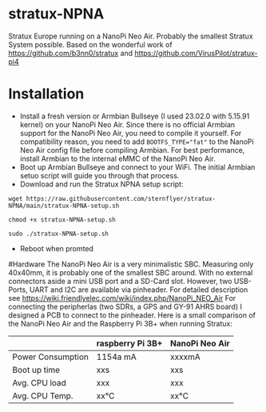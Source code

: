 # stratux-NPNA
Stratux Europe running on a NanoPi Neo Air. Probably the smallest Stratux System possible. 
Based on the wonderful work of https://github.com/b3nn0/stratux and https://github.com/VirusPilot/stratux-pi4

# Installation
- Install a fresh version or Armbian Bullseye (I used 23.02.0 with 5.15.91 kernel) on your NanoPi Neo Air. Since there is no official Armbian support for the NanoPi Neo Air, you need to compile it yourself. For compatibility reason, you need to add ```BOOTFS_TYPE="fat"``` to the NanoPi Neo Air config file before compiling Armbian.
For best performance, install Armbian to the internal eMMC of the NanoPi Neo Air.
- Boot up Armbian Bullseye and connect to your WiFi. The initial Armbian setuo script will guide you through that process.
- Download and run the Stratux NPNA setup script:

```wget https://raw.githubusercontent.com/sternflyer/stratux-NPNA/main/stratux-NPNA-setup.sh```

```chmod +x stratux-NPNA-setup.sh```

```sudo ./stratux-NPNA-setup.sh```

- Reboot when promted 

#Hardware
The NanoPi Neo Air is a very minimalistic SBC. Measuring only 40x40mm, it is probably one of the smallest SBC around. With no external connectors aside a mini USB port and a SD-Card slot. 
However, two USB-Ports, UART and I2C are available via pinheader. For detailed description see https://wiki.friendlyelec.com/wiki/index.php/NanoPi_NEO_Air
For connecting the peripherlas (two SDRs, a GPS and GY-91 AHRS board) I designed a PCB to connect to the pinheader.
Here is a small comparison of the NanoPi Neo Air and the Raspberry Pi 3B+ when running Stratux:

|     | raspberry Pi 3B+ | NanoPi Neo Air |
|-----|---------|----------------|
Power Consumption | 1154a mA | xxxxmA|
Boot up time | xxs | xxs |
Avg. CPU load | xxx | xxx |
Avg. CPU Temp. | xx°C | xx°C |
